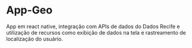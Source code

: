 # App-Geo
App em react native, integração com APIs de dados do Dados Recife e utilização de recursos como exibição de dados na tela e rastreamento de localização do usuário.
